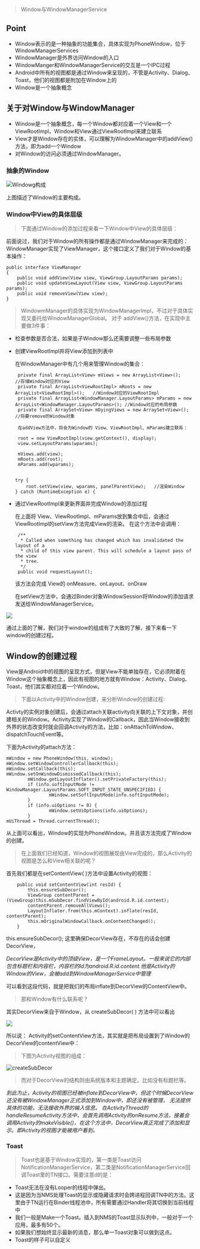 > Window与WindowManagerService

## Point
* Window表示的是一种抽象的功能集合，具体实现为PhoneWindow，位于WindowManagerServices
* WindowManager是外界访问Window的入口
* WindowManger和WindowManagerService的交互是一个IPC过程
* Android中所有的视图都是通过Window来呈现的，不管是Activity、Dialog、Toast，他们的视图都是附加在Window上的
* Window是一个抽象概念


## 关于对Window与WindowManager

* Window是一个抽象概念，每一个Window都对应着一个View和一个ViewRootImpl，Window和View通过ViewRootImpl来建立联系
* View才是Window存在的实体，可以理解为WindowManager中的addView()方法，即为add一个Window
* 对Window的访问必须通过WindowManager。
    

### 抽象的Window

![Windowg构成](/Users/susion/Documents/susion/Artical/JianShuArtical/WindowAndWindowManagerSercvice/Window'sconsture.png)

上图描述了Window的主要构成。

### Window中View的具体层级

> 下面通过Window的添加过程来看一下Window中View的具体层级：

前面说过，我们对于Window的所有操作都是通过WindowManager来完成的：
WindowManager实现了ViewManager，这个接口定义了我们对于Window的基本操作：

```
public interface ViewManager
{
    public void addView(View view, ViewGroup.LayoutParams params);
    public void updateViewLayout(View view, ViewGroup.LayoutParams params);
    public void removeView(View view);
}
```


> WindowmManager的具体实现为WindowManagerImpl，不过对于具体实现又委托给WindowManagerGlobal。 对于 addView()方法，在实现中主要做3件事：

* 检查参数是否合法，如果是子Window那么还需要调整一些布局参数

* 创建ViewRootImpl并将View添加到列表中

    在WindowManager中有几个用来管理Window的集合：

    ```
     private final ArrayList<View> mViews = new ArrayList<View>();    //存储Window对应的View
     private final ArrayList<ViewRootImpl> mRoots = new ArrayList<ViewRootImpl>();   //Window对应的ViewRootImpl 
     private final ArrayList<WindowManager.LayoutParams> mParams = new ArrayList<WindowManager.LayoutParams>(); //Window对应的布局参数
     private final ArraySet<View> mDyingViews = new ArraySet<View>();  //将要remove的Window对象

     在addView方法中，将会为Window的 View、ViewRootImpl、mParams建立联系：
     
     root = new ViewRootImpl(view.getContext(), display);
     view.setLayoutParams(wparams);
     
     mViews.add(view);
     mRoots.add(root);
     mParams.add(wparams);
  
    
    try {
        root.setView(view, wparams, panelParentView);   //渲染Window
    } catch (RuntimeException e) {
    ```

* 通过ViewRootImpl来更新界面并完成Window的添加过程

    在上面将 View、ViewRootImpl、mParams放到集合中后，会通过ViewRootImpl的setView方法完成View的渲染。
    在这个方法中会调用：

   ```
    /**
     * Called when something has changed which has invalidated the layout of a
     * child of this view parent. This will schedule a layout pass of the view
     * tree.
     */
    public void requestLayout();
   ```

   该方法会完成 View的   onMeasure、onLayout、onDraw

    在setView方法中，会通过Binder对象WindowSession将Window的添加请求发送给WindowManagerService。

![](/Users/susion/Documents/susion/Artical/JianShuArtical/WindowAndWindowManagerSercvice/setview.png)

通过上面的了解，我们对于window的组成有了大致的了解，接下来看一下window的创建过程。

## Window的创建过程

View是Android中的视图的呈现方式，但是View不能单独存在，它必须附着在Window这个抽象概念上，因此有视图的地方就有Window：Activity、Dialog、Toast，他们其实都对应着一个Window。

> 下面以Activity中的Window创建，来分析Window的创建过程:

Activty的实例对象创建后，会通过attach关联activity向关联的上下文对象，并创建相关的Window。Activity实现了Window的Callback，因此当Window接收到外界的状态改变时就会回调Activity的方法，比如：onAttachToWindow、dispatchTouchEvent等。

下面为Activity的attach方法：

``` 
mWindow = new PhoneWindow(this, window);
mWindow.setWindowControllerCallback(this);
mWindow.setCallback(this);
mWindow.setOnWindowDismissedCallback(this);
        mWindow.getLayoutInflater().setPrivateFactory(this);
        if (info.softInputMode != WindowManager.LayoutParams.SOFT_INPUT_STATE_UNSPECIFIED) {
                mWindow.setSoftInputMode(info.softInputMode);
        }
        if (info.uiOptions != 0) {
                mWindow.setUiOptions(info.uiOptions);
        }
mUiThread = Thread.currentThread();
```

 从上面可以看出，Window的实现为PhoneWindow。并且该方法完成了Window的创建。

> 在上面我们已经知道，Window的视图展现由View完成的，那么Activity的视图是怎么和View相关联的呢？

首先我们都是在setContentView( )方法中设置Activity的视图：

```
    public void setContentView(int resId) {
        this.ensureSubDecor();
        ViewGroup contentParent = (ViewGroup)this.mSubDecor.findViewById(android.R.id.content);
        contentParent.removeAllViews();
        LayoutInflater.from(this.mContext).inflate(resId, contentParent);
        this.mOriginalWindowCallback.onContentChanged();
    }
```
this.ensureSubDecor(); 这里确保DecorView存在，不存在的话会创建DecorView，

*DecorView是Activity中的顶级View，是一个FrameLayout。一般来说它的内部包含标题栏和内容栏，内容栏的Id为android.R.id.content.他是Activity的Window的View，会被add到WindowManagerService中管理*

可以看到这段代码，就是把我们的布局inflate到DecorView的ContentView中。

> 那和Window有什么联系呢？

其实DecorView来自于Window，从   createSubDecor( ) 方法中可以看出

![](/Users/susion/Documents/susion/Artical/JianShuArtical/WindowAndWindowManagerSercvice/createSubDecor.png)


所以说： Activity的setContentView方法，其实就是把布局设置到了Window的DecorView的contentView中：

> 下图为Activity视图的组成：

![createSubDecor](/Users/susion/Documents/susion/Artical/JianShuArtical/WindowAndWindowManagerSercvice/ActivitycontentView.png)
               
> 而对于DecorView的结构则由系统版本和主题确定。比如没有标题栏等。

*到此为止，Activity的视图已经被inflate到DecorView中，但这个时候DecorView还没有被WindowManager正式添加到Window中，即还没有被管理，
无法提供具体的功能，无法接收外界的输入信息。
在ActivityThread的handleResumeActivity方法中，会首先调用Activity的onResume方法，接着会调用Activity的makeVisible()，在这个方法中，DecorView真正完成了添加和显示。即Activity的视图才能被用户看到。*



### Toast

> Toast也是基于Window实现的，第一类是Toast访问NotificationManagerService，第二类是NotificationManagerService回调Toast里的TN接口。需要注意d的是：

* Toast无法在没有Looper的线程中弹出。
* 这是因为当NMS处理Toast的显示或隐藏请求时会跨进程回调TN中的方法。这里由于TN运行在Binder线程池中，所有需要通过Handler将其切换到当前线程中
* 我们一般是Make一个Toast。插入到NMS的Toast显示队列中，一般对于一个应用，最多有50个。    
* 如果我们想始终显示最新的消息，那么单一Toast对象可以做到这点。
* Toast的样子可以自定义




